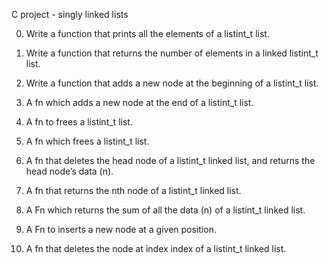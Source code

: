  C project - singly linked lists

0) Write a function that prints all the elements of a listint_t list.

1) Write a function that returns the number of elements in a linked listint_t list.
2) Write a function that adds a new node at the beginning of a listint_t list.

3) A fn which adds a new node at the end of a listint_t list.

4) A fn to frees a listint_t list.

5) A fn which frees a listint_t list.

6) A fn that deletes the head node of a listint_t linked list, and returns the head node’s data (n).

7) A fn that returns the nth node of a listint_t linked list.

8) A Fn which returns the sum of all the data (n) of a listint_t linked list.

9) A Fn to inserts a new node at a given position.

10) A fn that deletes the node at index index of a listint_t linked list.

